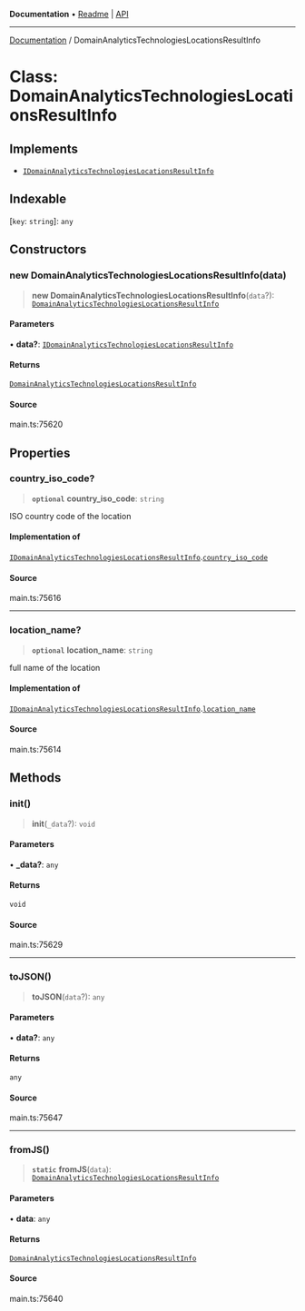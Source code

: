 **Documentation** • [Readme](../README.md) \| [API](../globals.md)

***

[Documentation](../README.md) / DomainAnalyticsTechnologiesLocationsResultInfo

# Class: DomainAnalyticsTechnologiesLocationsResultInfo

## Implements

- [`IDomainAnalyticsTechnologiesLocationsResultInfo`](../interfaces/IDomainAnalyticsTechnologiesLocationsResultInfo.md)

## Indexable

 \[`key`: `string`\]: `any`

## Constructors

### new DomainAnalyticsTechnologiesLocationsResultInfo(data)

> **new DomainAnalyticsTechnologiesLocationsResultInfo**(`data`?): [`DomainAnalyticsTechnologiesLocationsResultInfo`](DomainAnalyticsTechnologiesLocationsResultInfo.md)

#### Parameters

• **data?**: [`IDomainAnalyticsTechnologiesLocationsResultInfo`](../interfaces/IDomainAnalyticsTechnologiesLocationsResultInfo.md)

#### Returns

[`DomainAnalyticsTechnologiesLocationsResultInfo`](DomainAnalyticsTechnologiesLocationsResultInfo.md)

#### Source

main.ts:75620

## Properties

### country\_iso\_code?

> **`optional`** **country\_iso\_code**: `string`

ISO country code of the location

#### Implementation of

[`IDomainAnalyticsTechnologiesLocationsResultInfo`](../interfaces/IDomainAnalyticsTechnologiesLocationsResultInfo.md).[`country_iso_code`](../interfaces/IDomainAnalyticsTechnologiesLocationsResultInfo.md#country_iso_code)

#### Source

main.ts:75616

***

### location\_name?

> **`optional`** **location\_name**: `string`

full name of the location

#### Implementation of

[`IDomainAnalyticsTechnologiesLocationsResultInfo`](../interfaces/IDomainAnalyticsTechnologiesLocationsResultInfo.md).[`location_name`](../interfaces/IDomainAnalyticsTechnologiesLocationsResultInfo.md#location_name)

#### Source

main.ts:75614

## Methods

### init()

> **init**(`_data`?): `void`

#### Parameters

• **\_data?**: `any`

#### Returns

`void`

#### Source

main.ts:75629

***

### toJSON()

> **toJSON**(`data`?): `any`

#### Parameters

• **data?**: `any`

#### Returns

`any`

#### Source

main.ts:75647

***

### fromJS()

> **`static`** **fromJS**(`data`): [`DomainAnalyticsTechnologiesLocationsResultInfo`](DomainAnalyticsTechnologiesLocationsResultInfo.md)

#### Parameters

• **data**: `any`

#### Returns

[`DomainAnalyticsTechnologiesLocationsResultInfo`](DomainAnalyticsTechnologiesLocationsResultInfo.md)

#### Source

main.ts:75640
